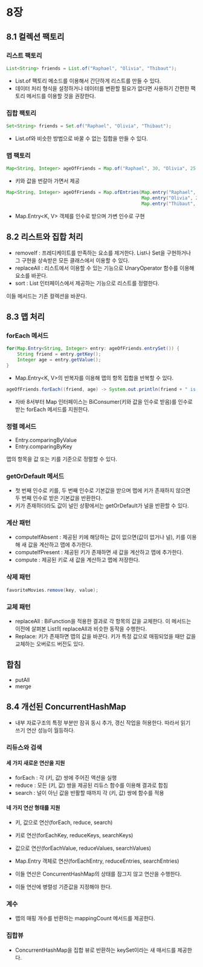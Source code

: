 # 8장



## 8.1 컬렉션 팩토리



### 리스트 팩토리

```java
List<String> friends = List.of("Raphael", "Olivia", "Thibaut");
```

- List.of 팩토리 메소드를 이용해서 간단하게 리스트를 만들 수 있다.
- 데이터 처리 형식을 설정하거나 데이터를 변환할 필요가 없다면 사용하기 간편한 팩토리 메서드를 이용할 것을 권장한다.



### 집합 팩토리

```java
Set<String> friends = Set.of("Raphael", "Olivia", "Thibaut");
```

- List.of와 비슷한 방법으로 바꿀 수 없는 집합을 만들 수 있다.



### 맵 팩토리

```java
Map<String, Integer> ageOfFriends = Map.of("Raphael", 30, "Olivia", 25, "Thibaut", 26);
```

- 키와 값을 번갈아 가면서 제공

  

```java
Map<String, Integer> ageOfFriends = Map.ofEntries(Map.entry("Raphael", 30),
                                                  Map.entry("Olivia", 25),
                                                  Map.entry("Thibaut", 26));
```

- Map.Entry<K, V> 객체를 인수로 받으며 가변 인수로 구현



## 8.2 리스트와 집합 처리

- removeIf : 프레디케이트를 만족하는 요소를 제거한다. List나 Set을 구현하거나 그 구현을 상속받은 모든 클래스에서 이용할 수 있다.
- replaceAll : 리스트에서 이용할 수 있는 기능으로 UnaryOperator 함수를 이용해 요소를 바꾼다.
- sort : List 인터페이스에서 제공하는 기능으로 리스트를 정렬한다.

이들 메서드는 기존 컬렉션을 바꾼다.



## 8.3 맵 처리



### forEach 메서드

```java
for(Map.Entry<String, Integer> entry: ageOfFriends.entrySet()) {
    String friend = entry.getKey();
    Integer age = entry.getValue();
}
```

- Map.Entry<K, V>의 반복자를 이용해 맵의 항목 집합을 반복할 수 있다.



```java
ageOfFriends.forEach((friend, age) -> System.out.println(friend + " is " + age + " years old"));
```

- 자바 8서부터 Map 인터페이스는 BiConsumer(키와 값을 인수로 받음)를 인수로 받는 forEach 메서드를 지원한다.



### 정렬 메서드

- Entry.comparingByValue
- Entry.comparingByKey

맵의 항목을 값 또는 키를 기준으로 정렬할 수 있다.



### getOrDefault 메서드

- 첫 번째 인수로 키를, 두 번째 인수로 기본값을 받으며 맵에 키가 존재하지 않으면 두 번째 인수로 받은 기본값을 반환한다.
- 키가 존재하더라도 값이 널인 상황에서는 getOrDefault가 널을 반환할 수 있다.



### 계산 패턴

- computeIfAbsent : 제공된 키에 해당하는 값이 없으면(값이 없거나 널), 키를 이용해 새 값을 계산하고 맵에 추가한다.
- computeIfPresent : 제공된 키가 존재하면 새 값을 계산하고 맵에 추가한다.
- compute : 제공된 키로 새 값을 계산하고 맵에 저장한다.



### 삭제 패턴

```java
favoriteMovies.remove(key, value);
```



### 교체 패턴

- replaceAll : BiFunction을 적용한 결과로 각 항목의 값을 교체한다. 이 메서드는 이전에 살펴본 List의 replaceAll과 비슷한 동작을 수행한다.
- Replace: 키가 존재하면 맵의 값을 바꾼다. 키가 특정 값으로 매핑되었을 때만 값을 교체하는 오버로드 버전도 있다.



## 합침

- putAll
- merge



## 8.4 개선된 ConcurrentHashMap

- 내부 자료구조의 특정 부분만 잠궈 동시 추가, 갱신 작업을 허용한다. 따라서 읽기 쓰기 연산 성능이 월등하다.



### 리듀스와 검색

#### 세 가지 새로운 연산을 지원

- forEach : 각 (키, 값) 쌍에 주어진 액션을 실행
- reduce : 모든 (키, 값) 쌍을 제공된 리듀스 함수를 이용해 결과로 합침
- search : 널이 아닌 값을 반활할 때까지 각 (키, 값) 쌍에 함수를 적용

#### 네 가지 연산 형태를 지원

- 키, 값으로 연산(forEach, reduce, search)
- 키로 연산(forEachKey, reduceKeys, searchKeys)
- 값으로 연산(forEachValue, reduceValues, searchValues)
- Map.Entry 객체로 연산(forEachEntry, reduceEntries, searchEntries)



- 이들 연산은 ConcurrentHashMap의 상태를 잠그지 않고 연산을 수행한다.
- 이들 연산에 병렬성 기준값을 지정해야 한다.



### 계수

- 맵의 매핑 개수를 반환하는 mappingCount 메서드를 제공한다.



### 집합뷰

- ConcurrentHashMap을 집합 뷰로 반환하는 keySet이라는 새 매서드를 제공한다.
